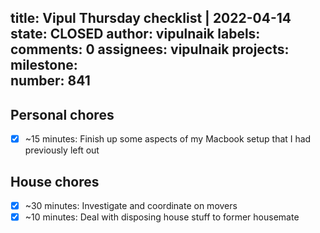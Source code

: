 title:	Vipul Thursday checklist | 2022-04-14
state:	CLOSED
author:	vipulnaik
labels:	
comments:	0
assignees:	vipulnaik
projects:	
milestone:	
number:	841
--
## Personal chores

- [x] ~15 minutes: Finish up some aspects of my Macbook setup that I had previously left out

## House chores

- [x] ~30 minutes: Investigate and coordinate on movers
- [x] ~10 minutes: Deal with disposing house stuff to former housemate
